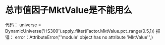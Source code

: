 # 总市值因子MktValue是不能用么

代码：
universe = DynamicUniverse('HS300').apply_filter(Factor.MktValue.pct_range(0.5,1)) 
报错：
error：AttributeError("'module' object has no attribute 'MktValue'",)
